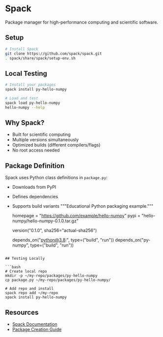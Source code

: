 # Spack

Package manager for high-performance computing and scientific software.

## Setup

```bash
# Install Spack
git clone https://github.com/spack/spack.git
. spack/share/spack/setup-env.sh
```

## Local Testing

```bash
# Install your packages
spack install py-hello-numpy

# Load and test
spack load py-hello-numpy
hello-numpy --help
```

## Why Spack?

- Built for scientific computing
- Multiple versions simultaneously
- Optimized builds (different compilers/flags)
- No root access needed

## Package Definition

Spack uses Python class definitions in `package.py`:
- Downloads from PyPI
- Defines dependencies
- Supports build variants
    """Educational Python packaging example."""

    homepage = "https://github.com/example/hello-numpy"
    pypi = "hello-numpy/hello-numpy-0.1.0.tar.gz"

    version("0.1.0", sha256="actual-sha256")

    depends_on("python@3.8:", type=("build", "run"))
    depends_on("py-numpy", type=("build", "run"))
```

## Testing Locally

```bash
# Create local repo
mkdir -p ~/my-repo/packages/py-hello-numpy
cp package.py ~/my-repo/packages/py-hello-numpy/

# Add repo and install
spack repo add ~/my-repo
spack install py-hello-numpy
```


## Resources

- [Spack Documentation](https://spack.readthedocs.io/)
- [Package Creation Guide](https://spack.readthedocs.io/en/latest/packaging_guide.html)